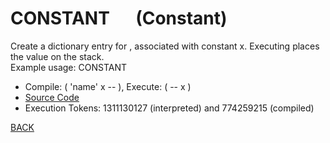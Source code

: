 # CONSTANT &emsp; (Constant)
Create a dictionary entry for <name>, associated with constant x. Executing <name> places the value on the stack.<br/>Example usage: <x> CONSTANT <name>
* Compile: ( 'name' x -- ), Execute: ( -- x )
* [Source Code](../words/core/Constant.cs)
* Execution Tokens: 1311130127 (interpreted) and 774259215 (compiled)


[BACK](builtins.md#Constant)
